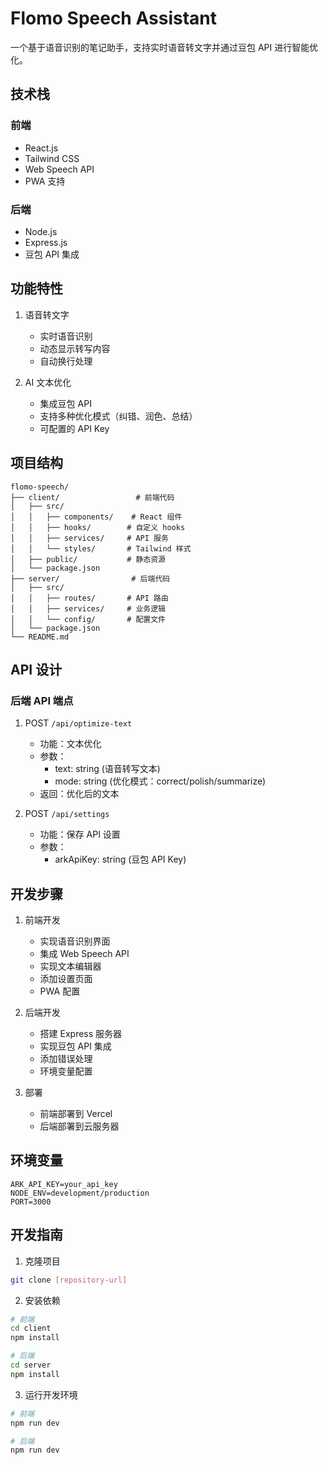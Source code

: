 # Flomo Speech Assistant

一个基于语音识别的笔记助手，支持实时语音转文字并通过豆包 API 进行智能优化。

## 技术栈

### 前端
- React.js
- Tailwind CSS
- Web Speech API
- PWA 支持

### 后端
- Node.js
- Express.js
- 豆包 API 集成

## 功能特性

1. 语音转文字
   - 实时语音识别
   - 动态显示转写内容
   - 自动换行处理

2. AI 文本优化
   - 集成豆包 API
   - 支持多种优化模式（纠错、润色、总结）
   - 可配置的 API Key

## 项目结构

```
flomo-speech/
├── client/                 # 前端代码
│   ├── src/
│   │   ├── components/    # React 组件
│   │   ├── hooks/        # 自定义 hooks
│   │   ├── services/     # API 服务
│   │   └── styles/       # Tailwind 样式
│   ├── public/           # 静态资源
│   └── package.json
├── server/                # 后端代码
│   ├── src/
│   │   ├── routes/       # API 路由
│   │   ├── services/     # 业务逻辑
│   │   └── config/       # 配置文件
│   └── package.json
└── README.md
```

## API 设计

### 后端 API 端点

1. POST `/api/optimize-text`
   - 功能：文本优化
   - 参数：
     - text: string (语音转写文本)
     - mode: string (优化模式：correct/polish/summarize)
   - 返回：优化后的文本

2. POST `/api/settings`
   - 功能：保存 API 设置
   - 参数：
     - arkApiKey: string (豆包 API Key)

## 开发步骤

1. 前端开发
   - 实现语音识别界面
   - 集成 Web Speech API
   - 实现文本编辑器
   - 添加设置页面
   - PWA 配置

2. 后端开发
   - 搭建 Express 服务器
   - 实现豆包 API 集成
   - 添加错误处理
   - 环境变量配置

3. 部署
   - 前端部署到 Vercel
   - 后端部署到云服务器

## 环境变量

```env
ARK_API_KEY=your_api_key
NODE_ENV=development/production
PORT=3000
```

## 开发指南

1. 克隆项目
```bash
git clone [repository-url]
```

2. 安装依赖
```bash
# 前端
cd client
npm install

# 后端
cd server
npm install
```

3. 运行开发环境
```bash
# 前端
npm run dev

# 后端
npm run dev
```
